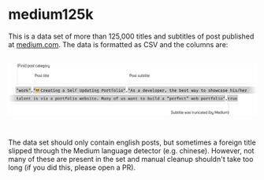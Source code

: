 # medium125k

This is a data set of more than 125,000 titles and subtitles of post published at [medium.com](https://medium.com). The data is formatted as CSV and the columns are: 
<br>
<br>

![](/explain.svg)

<br>

The data set should only contain english posts, but sometimes a foreign title slipped through the Medium language detector (e.g. chinese). However, not many of these are present in the set and manual cleanup shouldn't take too long (if you did this, please open a PR).
